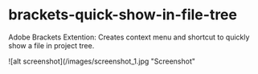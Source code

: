 brackets-quick-show-in-file-tree
================================

Adobe Brackets Extention:  Creates context menu and shortcut to quickly show a file in project tree.

![alt screenshot](/images/screenshot_1.jpg "Screenshot"